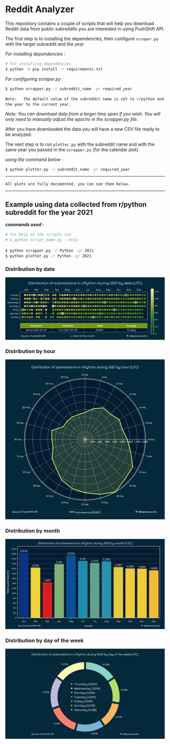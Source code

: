 # Reddit Analyzer

This repository contains a couple of scripts that will help you download Reddit data from public subreddits you are interested in using PushShift API.

The first step is to installing the dependencies, then configure `scraper.py` with the target subreddit and the year.

*For installing dependencies :*

```bash
# for installing dependencies
$ python -m pip install -r requirements.txt
```

*For configuring scraper.py :*

```bash
$ python scrapper.py -r subreddit_name -yr required_year
```

`
Note:  
The default value of the subreddit name is set to r/python and the year to the current year.
`

*Note: You can download data from a larger time span if you wish. You will only need to manually adjust the epochs in the scrapper.py file.*

After you have downloaded the data you will have a new CSV file ready to be analyzed.

The next step is to run `plotter.py` with the subreddit name and with the same year you passed in the `scrapper.py` (for the calendar plot).

*using the command below :*

```bash
$ python plotter.py -r subreddit_name -yr required_year
```

____
`All plots are fully documented, you can see them below.`
____

## Example using data collected from r/python subreddit for the year 2021

***commands used :***

```bash
# for help on the scripts run
# $ python script_name.py --help

$ python scrapper.py -r Python -yr 2021
$ python plotter.py -r Python -yr 2021
```

### **Distribution by date**

![Image 1](./assets/1.png)

### **Distribution by hour**

![Image 2](./assets/2.png)

### **Distribution by month**

![Image 3](./assets/3.png)

### **Distribution by day of the week**

![Image 4](./assets/4.png)
